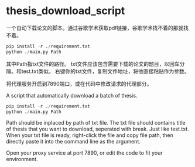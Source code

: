 # thesis_download_script
一个自动下载论文的脚本。通过谷歌学术获取pdf链接，谷歌学术找不着的那就找不着。

```python
pip install -r ./requirement.txt
python ./main.py Path
```
其中Path指txt文件的路径。
txt文件应该包含需要下载的论文的题目，以回车分隔。和test.txt类似。
右键你的txt文件，复制文件地址，将他直接粘贴作为参数。

将代理服务开启到7890端口，或在代码中修改请求的代理部分。


A script that automatically download a batch of thesis.

```python
pip install -r ./requirement.txt
python ./main.py Path
```
 
Path should be inplaced by path of txt file.
The txt file should contains title of thesis that you want to download, seperated with break. Just like test.txt.
When your txt file is ready, right-click the file and copy file path, then directly paste it into the command line as the argument.

Open your proxy service at port 7890, or edit the code to fit your environment.